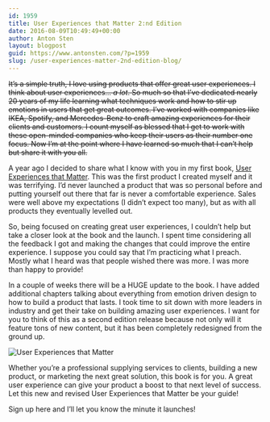 ```yaml
---
id: 1959
title: User Experiences that Matter 2:nd Edition
date: 2016-08-09T10:49:49+00:00
author: Anton Sten
layout: blogpost
guid: https://www.antonsten.com/?p=1959
slug: /user-experiences-matter-2nd-edition-blog/
---
```

~~It’s a simple truth, I love using products that offer great user experiences. I think about user experiences… _a lot_. So much so that I’ve dedicated nearly 20 years of my life learning what techniques work and how to stir up emotions in users that get great outcomes. I’ve worked with companies like IKEA, Spotify, and Mercedes-Benz to craft amazing experiences for their clients and customers. I count myself as blessed that I get to work with these open-minded companies who keep their users as their number one focus. Now I’m at the point where I have learned so much that I can’t help but share it with you all.~~

A year ago I decided to share what I know with you in my first book, [User Experiences that Matter](https://www.antonsten.com/book/). This was the first product I created myself and it was terrifying. I’d never launched a product that was so personal before and putting yourself out there that far is never a comfortable experience. Sales were well above my expectations (I didn’t expect too many), but as with all products they eventually levelled out.

So, being focused on creating great user experiences, I couldn’t help but take a closer look at the book and the launch. I spent time considering all the feedback I got and making the changes that could improve the entire experience. I suppose you could say that I’m practicing what I preach. Mostly what I heard was that people wished there was more. I was more than happy to provide!

In a couple of weeks there will be a HUGE update to the book. I have added additional chapters talking about everything from emotion driven design to how to build a product that lasts. I took time to sit down with more leaders in industry and get their take on building amazing user experiences. I want for you to think of this as a second edition release because not only will it feature tons of new content, but it has been completely redesigned from the ground up.

![User Experiences that Matter](../images/book_hero-1.jpg)

Whether you’re a professional supplying services to clients, building a new product, or marketing the next great solution, this book is for you. A great user experience can give your product a boost to that next level of success. Let this new and revised User Experiences that Matter be your guide!

Sign up here and I’ll let you know the minute it launches!
